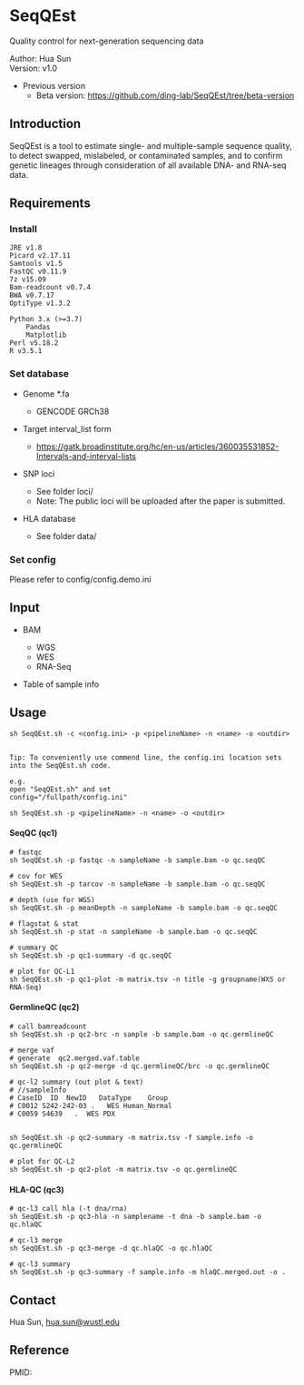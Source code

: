 SeqQEst
========

Quality control for next-generation sequencing data

Author: Hua Sun  
Version: v1.0  


* Previous version
	* Beta version: https://github.com/ding-lab/SeqQEst/tree/beta-version



Introduction
-------------
SeqQEst is a tool to estimate single- and multiple-sample sequence quality, to detect swapped, mislabeled, or contaminated samples, and to confirm genetic lineages through consideration of all available DNA- and RNA-seq data. 



Requirements
-------------

### Install

    JRE v1.8
    Picard v2.17.11
    Samtools v1.5
    FastQC v0.11.9
    7z v15.09
    Bam-readcount v0.7.4
    BWA v0.7.17
    OptiType v1.3.2
    
    Python 3.x (>=3.7)
	    Pandas
	    Matplotlib
	Perl v5.18.2
	R v3.5.1


### Set database

* Genome *.fa
	* GENCODE GRCh38 

* Target interval_list form
	* https://gatk.broadinstitute.org/hc/en-us/articles/360035531852-Intervals-and-interval-lists

* SNP loci
	* See folder loci/
	* Note: The public loci will be uploaded after the paper is submitted. 

* HLA database
	* See folder data/



### Set config
	
Please refer to config/config.demo.ini



Input
-------------
* BAM
	* WGS
	* WES
	* RNA-Seq
	
* Table of sample info



Usage
-------------

```
sh SeqQEst.sh -c <config.ini> -p <pipelineName> -n <name> -o <outdir>


Tip: To conveniently use commend line, the config.ini location sets into the SeqQEst.sh code.

e.g.
open "SeqQEst.sh" and set 
config="/fullpath/config.ini"

sh SeqQEst.sh -p <pipelineName> -n <name> -o <outdir>

```


#### SeqQC (qc1)

```
# fastqc
sh SeqQEst.sh -p fastqc -n sampleName -b sample.bam -o qc.seqQC

# cov for WES
sh SeqQEst.sh -p tarcov -n sampleName -b sample.bam -o qc.seqQC

# depth (use for WGS)
sh SeqQEst.sh -p meanDepth -n sampleName -b sample.bam -o qc.seqQC

# flagstat & stat
sh SeqQEst.sh -p stat -n sampleName -b sample.bam -o qc.seqQC

# summary QC
sh SeqQEst.sh -p qc1-summary -d qc.seqQC

# plot for QC-L1
sh SeqQEst.sh -p qc1-plot -m matrix.tsv -n title -g groupname(WXS or RNA-Seq)

```

#### GermlineQC (qc2)

```
# call bamreadcount
sh SeqQEst.sh -p qc2-brc -n sample -b sample.bam -o qc.germlineQC

# merge vaf
# generate  qc2.merged.vaf.table
sh SeqQEst.sh -p qc2-merge -d qc.germlineQC/brc -o qc.germlineQC

# qc-l2 summary (out plot & text)
# //sampleInfo
# CaseID  ID  NewID   DataType    Group
# C0012 S242-242-03 .   WES Human_Normal
# C0059 S4639   .  WES PDX


sh SeqQEst.sh -p qc2-summary -m matrix.tsv -f sample.info -o qc.germlineQC

# plot for QC-L2
sh SeqQEst.sh -p qc2-plot -m matrix.tsv -o qc.germlineQC

```

#### HLA-QC (qc3)

```
# qc-l3 call hla (-t dna/rna)
sh SeqQEst.sh -p qc3-hla -n samplename -t dna -b sample.bam -o qc.hlaQC

# qc-l3 merge
sh SeqQEst.sh -p qc3-merge -d qc.hlaQC -o qc.hlaQC

# qc-l3 summary
sh SeqQEst.sh -p qc3-summary -f sample.info -m hlaQC.merged.out -o .

```


Contact
-------------
Hua Sun, <hua.sun@wustl.edu>


Reference
-------------
PMID:

